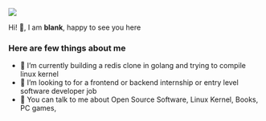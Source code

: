 ![](https://media.tenor.com/UTxKJNlZilwAAAAi/luffy-monkey-d-luffy.gif)

Hi! 👋, I am **blank**, happy to see you here

### Here are few things about me
- 🌱 I’m currently building a redis clone in golang and trying to compile linux kernel
- 👯 I’m looking to for a frontend or backend internship or entry level software developer job
- 💬 You can talk to me about Open Source Software, Linux Kernel, Books, PC games,

